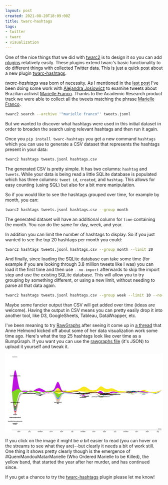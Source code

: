 ```yaml
---
layout: post
created: 2021-08-20T18:09:00Z
title: twarc-hashtags
tags:
- twitter
- twarc
- visualization
---
```


One of the nice things that we did with [twarc2] is to design it so you can add
[plugins] relatively easily. These plugins extend twarc's basic functionality
to do different things with collected Twitter data. This is just a quick post
about a new plugin [twarc-hashtags].

*twarc-hashtags* was born of necessity. As I mentioned in the [last post] I've
been doing some work with [Alejandra Josiowicz] to examine tweets about
Brazilian activist [Marielle Franco]. Thanks to the Academic Research product
track we were able to collect all the tweets matching the phrase [Marielle
Franco].

```bash
twarc2 search --archive '"marielle franco"' tweets.jsonl
```


But we wanted to discover what hashtags were used in this initial dataset in
order to broaden the search using relevant hashtags and then run it again.

Once you `pip install twarc-hashtags` you get a new command `hashtags` which
you can use to generate a CSV dataset that represents the hashtags present in
your data:

```bash
twarc2 hashtags tweets.jsonl hashtags.csv
```

The generated CSV is pretty simple. It has two columns: `hashtag` and `tweets`.
While your data is being read a little SQLite database is populated which has
three columns: `tweet id`, `created`, and `hashtag`. This allows for easy
counting (using SQL) but also for a bit more manipulation. 

So if you would like to see the hashtags grouped over time, for example by month, you can:

```bash
twarc2 hashtags tweets.jsonl hashtags.csv --group month
```

The generated dataset will have an additional column for `time` containing the
month. You can do the same for day, week, and year.

In addition you can limit the number of hashtags to display. So if you just
wanted to see the top 20 hashtags per month you could:

```bash
twarc2 hashtags tweets.jsonl hashtags.csv --group month --limit 20
```

And finally, since loading the SQLite database can take some time (for example
if you are looking through 3.8 million tweets like I was) you can load it the
first time and then use `--no-import` afterwards to skip the import step and
use the existing SQLite database. This will allow you to try grouping by
something different, or using a new limit, without needing to parse all that
data again.

```bash
twarc2 hashtags tweets.jsonl hashtags.csv --group week --limit 10 --no-import
```

Maybe some fancier output than CSV will get added over time (ideas are
welcome). Having the output in CSV means you can pretty easily drop it into
another tool, like D3, GoogleSheets, Tableau, DataWrapper, etc.

I've been meaning to try [RawGraphs] after seeing it come up in [a thread] that
Anne Helmond kicked off about some of her data visualization work some time
ago. Here's what the top 25 hashtags look like over time as a BumpGraph. If you
want you can use the [rawgraphs file] (it's JSON) to upload it yourself and
tweak it.

<a href="/images/marielle-franco-hashtags.svg"><img src="/images/marielle-franco-hashtags.svg" class="img-responsive"/></a>

If you click on the image it might be *a bit* easier to read (you can hover on
the streams to see what they are)--but clearly it needs a bit of work still.
One thing it shows pretty clearly though is the emergence of
#QuemMandouMatarMarielle (Who Ordered Marielle to be Killed), the yellow band,
that started the year after her murder, and has continued since.

If you get a chance to try the [twarc-hashtags] plugin please let me know!

[last post]: https://inkdroid.org/2021/08/17/delete/
[Alejandra Josiowicz]: https://twitter.com/AleJosiowicz
[Marielle Franco]: https://en.wikipedia.org/wiki/Marielle_Franco
[DataWrapper]: https://datawrapper.de
[twarc2]: https://twarc-project.readthedocs.io/en/latest/twarc2/
[plugins]: https://twarc-project.readthedocs.io/en/latest/plugins/
[twarc-hashtags]: https://pypi.org/project/twarc-hashtags/
[a thread]: https://twitter.com/silvertje/status/1180122512929280001
[rawgraphs file]: /images/marielle-franco-hashtags.rawgraphs
[RawGraphs]: https://rawgraphs.io
